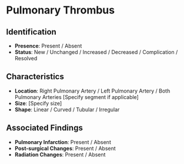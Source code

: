# Pulmonary Thrombus

## Identification

- **Presence**: Present / Absent
- **Status**: New / Unchanged / Increased / Decreased / Complication / Resolved

## Characteristics

- **Location**: Right Pulmonary Artery / Left Pulmonary Artery / Both Pulmonary Arteries [Specify segment if applicable]
- **Size**: [Specify size]
- **Shape**: Linear / Curved / Tubular / Irregular

## Associated Findings

- **Pulmonary Infarction**: Present / Absent
- **Post-surgical Changes**: Present / Absent
- **Radiation Changes**: Present / Absent
